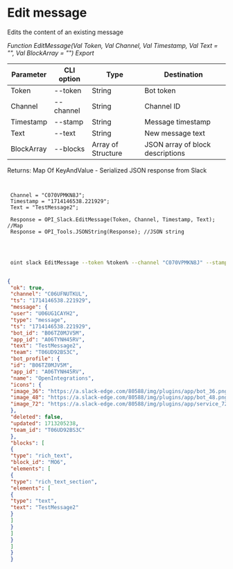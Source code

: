 ﻿---
sidebar_position: 3
---

# Edit message
 Edits the content of an existing message


*Function EditMessage(Val Token, Val Channel, Val Timestamp, Val Text = "", Val BlockArray = "") Export*

 | Parameter | CLI option | Type | Destination |
 |-|-|-|-|
 | Token | --token | String | Bot token |
 | Channel | --channel | String | Channel ID |
 | Timestamp | --stamp | String | Message timestamp |
 | Text | --text | String | New message text |
 | BlockArray | --blocks | Array of Structure | JSON array of block descriptions |

 
 Returns: Map Of KeyAndValue - Serialized JSON response from Slack

```bsl title="Code example"
	
 
 Channel = "C070VPMKN8J";
 Timestamp = "1714146538.221929";
 Text = "TestMessage2";
 
 Response = OPI_Slack.EditMessage(Token, Channel, Timestamp, Text); //Map
 Response = OPI_Tools.JSONString(Response); //JSON string
 
	
```

```sh title="CLI command example"
 
 oint slack EditMessage --token %token% --channel "C070VPMKN8J" --stamp "1714146538.221929" --text "TestMessage2" --blocks %blocks%


```


```json title="Result"

{
 "ok": true,
 "channel": "C06UFNUTKUL",
 "ts": "1714146538.221929",
 "message": {
 "user": "U06UG1CAYH2",
 "type": "message",
 "ts": "1714146538.221929",
 "bot_id": "B06TZ0MJV5M",
 "app_id": "A06TYNH45RV",
 "text": "TestMessage2",
 "team": "T06UD92BS3C",
 "bot_profile": {
 "id": "B06TZ0MJV5M",
 "app_id": "A06TYNH45RV",
 "name": "OpenIntegrations",
 "icons": {
 "image_36": "https://a.slack-edge.com/80588/img/plugins/app/bot_36.png",
 "image_48": "https://a.slack-edge.com/80588/img/plugins/app/bot_48.png",
 "image_72": "https://a.slack-edge.com/80588/img/plugins/app/service_72.png"
 },
 "deleted": false,
 "updated": 1713205238,
 "team_id": "T06UD92BS3C"
 },
 "blocks": [
 {
 "type": "rich_text",
 "block_id": "MO6",
 "elements": [
 {
 "type": "rich_text_section",
 "elements": [
 {
 "type": "text",
 "text": "TestMessage2"
 }
 ]
 }
 ]
 }
 ]
 }
 }

```
